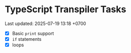 # TypeScript Transpiler Tasks

Last updated: 2025-07-19 13:18 +0700

- [x] Basic `print` support
- [x] `if` statements
- [x] loops
